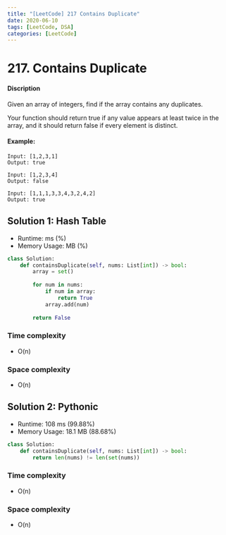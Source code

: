 ```yaml
---
title: "[LeetCode] 217 Contains Duplicate"
date: 2020-06-10
tags: [LeetCode, DSA]
categories: [LeetCode]
---
```


# 217. Contains Duplicate

#### Discription

Given an array of integers, find if the array contains any duplicates.

Your function should return true if any value appears at least twice in the array, and it should return false if every element is distinct.

#### Example:

```
Input: [1,2,3,1]
Output: true

Input: [1,2,3,4]
Output: false

Input: [1,1,1,3,3,4,3,2,4,2]
Output: true
```

## Solution 1: Hash Table

- Runtime: ms (%)
- Memory Usage: MB (%)

```python
class Solution:
    def containsDuplicate(self, nums: List[int]) -> bool:
        array = set()
        
        for num in nums:
            if num in array:
                return True
            array.add(num)
        
        return False
```

### Time complexity

- O(n)

### Space complexity

- O(n)

## Solution 2: Pythonic

- Runtime: 108 ms (99.88%)
- Memory Usage: 18.1 MB (88.68%)

```python
class Solution:
    def containsDuplicate(self, nums: List[int]) -> bool:
        return len(nums) != len(set(nums))
```

### Time complexity

- O(n)

### Space complexity

- O(n)
